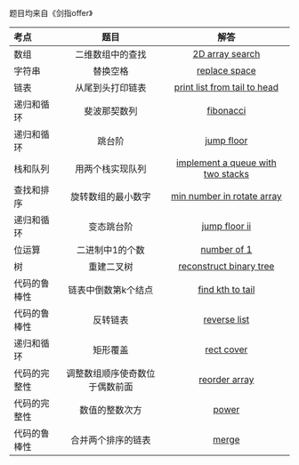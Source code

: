 题目均来自《剑指offer》

| **考点** | 题目 |解答|
| :--- | :---: |:---: |
| 数组 | 二维数组中的查找 |[2D array search](https://github.com/steveLauwh/Algorithms/blob/master/sfo/1.%202D%20array%20search.md)|
| 字符串 | 替换空格 |[replace space](https://github.com/steveLauwh/Algorithms/blob/master/sfo/2.%20replace%20space.md)|
|链表|从尾到头打印链表|[print list from tail to head](https://github.com/steveLauwh/Algorithms/blob/master/sfo/3.%20print%20list%20from%20tail%20to%20head.md)|
|递归和循环|斐波那契数列|[fibonacci](https://github.com/steveLauwh/Algorithms/blob/master/sfo/4.%20fibonacci.md)|
|递归和循环|跳台阶|[jump floor](https://github.com/steveLauwh/Algorithms/blob/master/sfo/5.%20jump%20floor.md)|
|栈和队列|用两个栈实现队列|[implement a queue with two stacks](https://github.com/steveLauwh/Algorithms/blob/master/sfo/6.%20implement%20a%20queue%20with%20two%20stacks.md)|
|查找和排序|旋转数组的最小数字|[min number in rotate array](https://github.com/steveLauwh/Algorithms/blob/master/sfo/7.%20min%20number%20in%20rotate%20array.md)|
|递归和循环|变态跳台阶|[jump floor ii](https://github.com/steveLauwh/Algorithms/blob/master/sfo/8.%20jump%20floor%20ii.md)|
|位运算|二进制中1的个数|[number of 1](https://github.com/steveLauwh/Algorithms/blob/master/sfo/9.%20number%20of%201.md)|
|树|重建二叉树|[reconstruct binary tree](https://github.com/steveLauwh/Algorithms/blob/master/sfo/10.%20reconstruct%20binary%20tree.md)|
|代码的鲁棒性|链表中倒数第k个结点|[find kth to tail](https://github.com/steveLauwh/Algorithms/blob/master/sfo/11.%20find%20kth%20to%20tail.md)|
|代码的鲁棒性|反转链表|[reverse list](https://github.com/steveLauwh/Algorithms/blob/master/sfo/12.%20reverse%20list.md)|
|递归和循环|矩形覆盖|[rect cover](https://github.com/steveLauwh/Algorithms/blob/master/sfo/13.%20rect%20cover.md)|
|代码的完整性|调整数组顺序使奇数位于偶数前面|[reorder array](https://github.com/steveLauwh/Algorithms/blob/master/sfo/14.%20reorder%20array.md)|
|代码的完整性|数值的整数次方|[power](https://github.com/steveLauwh/Algorithms/blob/master/sfo/15.%20power.md)|
|代码的鲁棒性|合并两个排序的链表|[merge](https://github.com/steveLauwh/Algorithms/blob/master/sfo/16.%20merge.md)|
